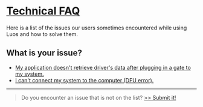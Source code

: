 <h1 class="no-break"><a href="#welcome" class="header" id="welcome">Technical FAQ</a></h1>

Here is a list of the issues our users sometimes encountered while using Luos and how to solve them. 

## What is your issue?

 - [My application doesn't retrieve driver's data after plugging in a gate to my system.](./001.detection-reconfig.md)
 - [I can't connect my system to the computer (DFU error).](./002.dfu.md)

---

> Do you encounter an issue that is not on the list? [>> Submit it!](./999.add-issue.md)
